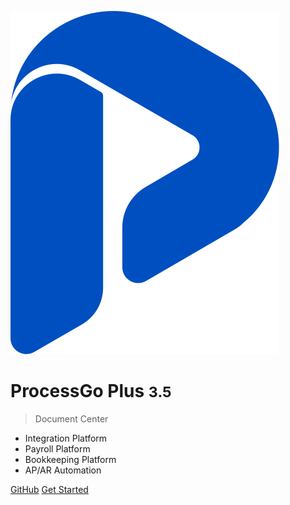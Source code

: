 <!-- _coverpage.md -->

![logo](./assets/logo2-04.svg ':size=3%')

# ProcessGo Plus <small>3.5</small>

> Document Center

- Integration Platform
- Payroll Platform
- Bookkeeping Platform
- AP/AR Automation

[GitHub]()
[Get Started](#README)